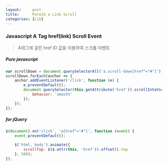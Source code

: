 ```yaml
---
layout:     post
title:      PureJS a Link Scroll
categories: [Lib]
---
```




### Javascript A Tag href(link) Scroll Event 

> A태그에 걸린 href ID 값을 이용하여 스크롤 이벤트 

##### Pure javascript

```javascript
var scrollDown = document.querySelectorAll('a.scroll-down[href^="#"]');
scrollDown.forEach(anchor => {
    anchor.addEventListener('click', function (e) {
        e.preventDefault();
        document.querySelector(this.getAttribute('href')).scrollIntoView({
            behavior: 'smooth'
        });
    });
});
```



##### for jQuery

```javascript
$(document).on('click', 'a[href^="#"]', function (event) {
    event.preventDefault();

    $('html, body').animate({
        scrollTop: $($.attr(this, 'href')).offset().top
    }, 500);
});
```

